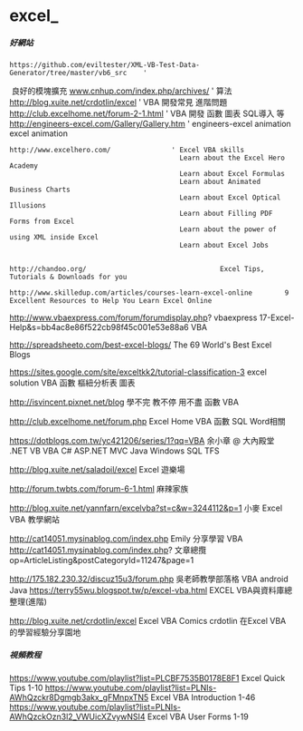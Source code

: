 # excel_


##### 好網站 #####

	https://github.com/eviltester/XML-VB-Test-Data-Generator/tree/master/vb6_src 	'	
 良好的模塊擴充 
 	www.cnhup.com/index.php/archives/		' 算法
	http://blog.xuite.net/crdotlin/excel		' VBA 開發常見 進階問題
 	http://club.excelhome.net/forum-2-1.html      	' VBA 開發 函數 圖表 SQL導入 等
  	http://engineers-excel.com/Gallery/Gallery.htm	' engineers-excel animation					excel animation


  	http://www.excelhero.com/		        ' Excel VBA skills
                                              Learn about the Excel Hero Academy
                                              Learn about Excel Formulas
                                              Learn about Animated Business Charts
                                              Learn about Excel Optical Illusions
                                              Learn about Filling PDF Forms from Excel
                                              Learn about the power of using XML inside Excel
                                              Learn about Excel Jobs


    http://chandoo.org/						            Excel Tips, Tutorials & Downloads for you

    http://www.skilledup.com/articles/courses-learn-excel-online		9 Excellent Resources to Help You Learn Excel Online

  http://www.vbaexpress.com/forum/forumdisplay.php?			              vbaexpress 
	  17-Excel-Help&s=bb4ac8e86f522cb98f45c001e53e88a6		              VBA

http://spreadsheeto.com/best-excel-blogs/				                    The 69 World's Best Excel Blogs

https://sites.google.com/site/exceltkk2/tutorial-classification-3		excel solution
								                                                      VBA 函數 樞紐分析表 圖表

http://isvincent.pixnet.net/blog					                          學不完 教不停 用不盡
								                                                       函數 VBA 

http://club.excelhome.net/forum.php				                          Excel Home
								                                                      VBA 函數 SQL Word相關

https://dotblogs.com.tw/yc421206/series/1?qq=VBA			              余小章 @ 大內殿堂
                                                                      .NET VB VBA C# ASP.NET 
                                                                      MVC Java Windows SQL TFS 

http://blog.xuite.net/saladoil/excel				                        Excel 遊樂場
 
http://forum.twbts.com/forum-6-1.html				                        麻辣家族

http://blog.xuite.net/yannfarn/excelvba?st=c&w=3244112&p=1		      小麥 Excel VBA 教學網站

http://cat14051.mysinablog.com/index.php			                    	Emily 分享學習 VBA 
	http://cat14051.mysinablog.com/index.php?				                      文章總攬		
	op=ArticleListing&postCategoryId=11247&page=1

http://175.182.230.32/discuz15u3/forum.php			                    吳老師教學部落格 VBA android Java
	https://terry55wu.blogspot.tw/p/excel-vba.html			                EXCEL VBA與資料庫總整理(進階) 

http://blog.xuite.net/crdotlin/excel				Excel VBA Comics 
								crdotlin 在Excel VBA 的學習經驗分享園地


##### 視頻教程 #####

https://www.youtube.com/playlist?list=PLCBF7535B0178E8F1				Excel Quick Tips 		1-10
https://www.youtube.com/playlist?list=PLNIs-AWhQzckr8Dgmgb3akx_gFMnpxTN5		Excel VBA Introduction 	1-46
https://www.youtube.com/playlist?list=PLNIs-AWhQzckOzn3l2_VWUicXZvywNSI4		Excel VBA User Forms  	1-19
